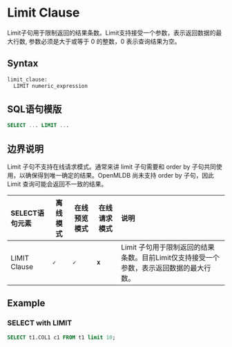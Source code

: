 # Limit Clause

Limit子句用于限制返回的结果条数。Limit支持接受一个参数，表示返回数据的最大行数, 参数必须是大于或等于 0 的整数，0 表示查询结果为空。

## Syntax

```yacc
limit_clause:
  LIMIT numeric_expression
```

## SQL语句模版

```SQL
SELECT ... LIMIT ...
```

## 边界说明

Limit 子句不支持在线请求模式。通常来讲 limit 子句需要和 order by 子句共同使用，以确保得到唯一确定的结果。OpenMLDB 尚未支持 order by 子句，因此 Limit 查询可能会返回不一致的结果。

| SELECT语句元素 | 离线模式  | 在线预览模式 | 在线请求模式 | 说明                                                         |
| :------------- | --------- | ------------ | ------------ | :----------------------------------------------------------- |
| LIMIT Clause   | **``✓``** | **``✓``**    | **``x``**    |Limit 子句用于限制返回的结果条数。目前Limit仅支持接受一个参数，表示返回数据的最大行数。 |

## Example

### SELECT with LIMIT

```SQL
SELECT t1.COL1 c1 FROM t1 limit 10;
```

